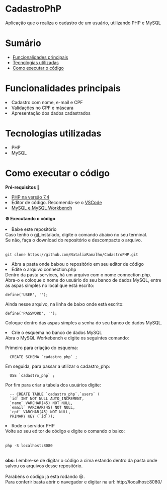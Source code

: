 # CadastroPhP
Aplicação que o realiza o cadastro de um usuário, utilizando PHP e MySQL

Sumário
=================
<!--ts-->
   * [Funcionalidades principais](#Funcionalidades-principais )
   * [Tecnologias utilizadas](#tecnologias-utilizadas)
   * [Como executar o código](#como-executar-o-código)
<!--te-->

 # Funcionalidades principais 
<li> Cadastro com nome, e-mail e CPF</li>
<li> Validações no CPF e máscara</li>
<li> Apresentação dos dados cadastrados </li>

# Tecnologias utilizadas 
<li> PHP </li>
<li> MySQL </li>

# Como executar o código 
<strong>  Pré-requisitos 📌 </strong>
<li> <a href="https://www.php.net/downloads.php#gpg-7.4" > PHP na versão 7.4 </a>  </li>
<li> Editor de código. Recomenda-se o <a href="https://code.visualstudio.com/" >VSCode </a> </li>
<li> <a href="https://www.mysql.com/downloads/" >MySQL e MySQL Workbench</a>  </li>

</br>
<strong>⚙️  Executando o código </strong>
</br>

</br>
<li> Baixe este repositório </li>
Caso tenho o <a href="https://git-scm.com/downloads" >git </a> instalado, digite o comando abaixo no seu terminal. </br>
Se não, faça o download do repositório e descompacte o arquivo.

</br>
</br>

`````
git clone https://github.com/NataliaRamalho/CadastroPHP.git
`````

<li> Abra a pasta onde baixou o repositório em seu editor de código </li>

<li> Edite o arquivo connection.php </li>
Dentro da pasta services, há um arquivo com o nome connection.php.</br> 
Abra-o e coloque o nome do usuário do seu banco de dados MySQL, 
entre as aspas simples no local que está escrito:

```
define('USER', ''); 
````

Ainda nesse arquivo, na linha de baixo onde está escrito:

```
define('PASSWORD', '');  
```
Coloque dentro das aspas simples a senha do seu banco de dados MySQL.

<li>Crie o esquema no banco de dados MySQL </li>
Abra o MySQL Workebench e digite os seguintes comando:

Primeiro para criação do esquema:
</br>

`````
  CREATE SCHEMA `cadastro_php` ;
`````
Em seguida, para passar a utilizar o cadastro_php:
</br>

`````
  USE `cadastro_php` ;
`````
Por fim para criar a tabela dos usuários digite: 
</br>

`````
  -- CREATE TABLE `cadastro_php`.`users` (
  `id` INT NOT NULL AUTO_INCREMENT,
  `name` VARCHAR(45) NOT NULL,
  `email` VARCHAR(45) NOT NULL,
  `cpf` VARCHAR(45) NOT NULL,
  PRIMARY KEY (`id`));
`````

<li> Rode o servidor PHP </li>
Volte ao seu editor de código e digite o comando o baixo: 
</br>
</br>

```
php -S localhost:8080
```
</br>
<strong>obs:</strong> Lembre-se de digitar o código a cima estando dentro da pasta onde salvou os arquivos desse repositório.
</br>
</br>
Parabéns o código já esta rodando  😃.</br>
Para conferir basta abrir o navegador e digitar na url: http://localhost:8080/
